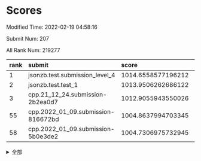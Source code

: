 # Scores

Modified Time: 2022-02-19 04:58:16

Submit Num: 207

All Rank Num: 219277

| rank |               submit               |       score        |       sigma        | pk_num |
| :--- | :--------------------------------- | :----------------- | :----------------- | :----- |
| 1    | jsonzb.test.submission_level_4     | 1014.6558577196212 | 0.8196754613781487 | 4235   |
| 2    | jsonzb.test.test_1                 | 1013.9506262686122 | 0.8259473214779444 | 4234   |
| 3    | cpp.21_12_24.submission-2b2ea0d7   | 1012.9055943550026 | 0.8201037864208305 | 4245   |
| 55   | cpp.2022_01_09.submission-816672bd | 1004.8637994703345 | 0.7162724760012479 | 4235   |
| 58   | cpp.2022_01_09.submission-5b0e3de2 | 1004.7306975732945 | 0.717898355818374  | 4242   |


<details>
<summary>全部</summary>

| rank |                 submit                 |       score        |       sigma        | pk_num |
| :--- | :------------------------------------- | :----------------- | :----------------- | :----- |
| 1    | jsonzb.test.submission_level_4         | 1014.6558577196212 | 0.8196754613781487 | 4235   |
| 2    | jsonzb.test.test_1                     | 1013.9506262686122 | 0.8259473214779444 | 4234   |
| 3    | cpp.21_12_24.submission-2b2ea0d7       | 1012.9055943550026 | 0.8201037864208305 | 4245   |
| 4    | gobigger.level_3.submission_level_3_25 | 1011.6616022310221 | 0.7909460407794906 | 4241   |
| 5    | gobigger.level_3.submission_level_3_2  | 1011.6151562259504 | 0.7739183313840883 | 4241   |
| 6    | gobigger.level_3.submission_level_3_15 | 1011.6008216809327 | 0.8215593306974739 | 4236   |
| 7    | gobigger.level_3.submission_level_3_43 | 1011.275165974029  | 0.7969017287419916 | 4235   |
| 8    | gobigger.level_3.submission_level_3_7  | 1011.1747046690417 | 0.7853269106314235 | 4238   |
| 9    | gobigger.level_3.submission_level_3_10 | 1011.1355576806321 | 0.776307924464629  | 4234   |
| 10   | gobigger.level_3.submission_level_3_0  | 1011.0942550601344 | 0.7701694043633404 | 4237   |
| 11   | gobigger.level_3.submission_level_3_48 | 1011.055378730236  | 0.7731417555044888 | 4233   |
| 12   | gobigger.level_3.submission_level_3_8  | 1010.9293603947204 | 0.7926391238024256 | 4238   |
| 13   | gobigger.level_3.submission_level_3_19 | 1010.9023651542738 | 0.7710534482758943 | 4237   |
| 14   | gobigger.level_3.submission_level_3_20 | 1010.8666522034562 | 0.763358297886708  | 4233   |
| 15   | gobigger.level_3.submission_level_3_34 | 1010.8487227746816 | 0.7518692609408409 | 4233   |
| 16   | gobigger.level_3.submission_level_3_11 | 1010.7993868289499 | 0.7525894423164391 | 4233   |
| 17   | gobigger.level_3.submission_level_3_6  | 1010.7932111647087 | 0.7564619486517377 | 4235   |
| 18   | gobigger.level_3.submission_level_3_44 | 1010.6621397160434 | 0.7501333315877824 | 4234   |
| 19   | gobigger.level_3.submission_level_3_13 | 1010.6181895224122 | 0.7634513521806704 | 4239   |
| 20   | gobigger.level_3.submission_level_3_32 | 1010.6179108914831 | 0.7863628371569463 | 4237   |
| 21   | gobigger.level_3.submission_level_3_33 | 1010.5825957359318 | 0.7757681474365031 | 4237   |
| 22   | gobigger.level_3.submission_level_3_4  | 1010.5622309566188 | 0.7725841400969705 | 4238   |
| 23   | gobigger.level_3.submission_level_3_16 | 1010.4973356470169 | 0.756347530880353  | 4238   |
| 24   | gobigger.level_3.submission_level_3_5  | 1010.4678242008347 | 0.7898747704350553 | 4235   |
| 25   | gobigger.level_3.submission_level_3_37 | 1010.4509059875483 | 0.7749116141125008 | 4238   |
| 26   | gobigger.level_3.submission_level_3_47 | 1010.4155785508107 | 0.7607073348095374 | 4235   |
| 27   | gobigger.level_3.submission_level_3_12 | 1010.3708204711407 | 0.7650390006763725 | 4229   |
| 28   | gobigger.level_3.submission_level_3_14 | 1010.3068904182902 | 0.7683821684024962 | 4235   |
| 29   | gobigger.level_3.submission_level_3_39 | 1010.303353583966  | 0.7614439444621781 | 4240   |
| 30   | gobigger.level_3.submission_level_3_27 | 1010.1350836442641 | 0.7611257968241801 | 4234   |
| 31   | gobigger.level_3.submission_level_3_46 | 1010.1102569455524 | 0.7536136444282423 | 4239   |
| 32   | gobigger.level_3.submission_level_3_28 | 1010.1007290584562 | 0.772683637594671  | 4239   |
| 33   | gobigger.level_3.submission_level_3_36 | 1010.0689658651315 | 0.7338610318327151 | 4238   |
| 34   | gobigger.level_3.submission_level_3_35 | 1010.0358805032341 | 0.7591768824400891 | 4237   |
| 35   | gobigger.level_3.submission_level_3_23 | 1010.017067734005  | 0.7299757277983505 | 4233   |
| 36   | gobigger.level_3.submission_level_3_30 | 1009.9959950680196 | 0.7586910575254653 | 4240   |
| 37   | gobigger.level_3.submission_level_3_1  | 1009.8278759368593 | 0.7597690894678408 | 4238   |
| 38   | gobigger.level_3.submission_level_3_9  | 1009.8081064563899 | 0.773752864136172  | 4237   |
| 39   | gobigger.level_3.submission_level_3_26 | 1009.7863755822552 | 0.7501773597065625 | 4237   |
| 40   | gobigger.level_3.submission_level_3_45 | 1009.6587364366105 | 0.7572276797428905 | 4243   |
| 41   | gobigger.level_3.submission_level_3_40 | 1009.6468554611797 | 0.7686338489366639 | 4238   |
| 42   | gobigger.level_3.submission_level_3_21 | 1009.5353655262994 | 0.7517898359704224 | 4236   |
| 43   | gobigger.level_3.submission_level_3_22 | 1009.3803841301899 | 0.7693409876995982 | 4234   |
| 44   | gobigger.level_3.submission_level_3_38 | 1009.2494263862055 | 0.7457565113361994 | 4236   |
| 45   | gobigger.level_3.submission_level_3_42 | 1009.2303392941467 | 0.7425463153331376 | 4239   |
| 46   | gobigger.level_3.submission_level_3_29 | 1009.1999201695902 | 0.7375582218923521 | 4238   |
| 47   | gobigger.level_3.submission_level_3_3  | 1008.9461240611402 | 0.7482483519964561 | 4240   |
| 48   | gobigger.level_3.submission_level_3_18 | 1008.9073933028366 | 0.7698360616957116 | 4239   |
| 49   | gobigger.level_3.submission_level_3_24 | 1008.8435485281602 | 0.7435216989544002 | 4236   |
| 50   | gobigger.level_3.submission_level_3_31 | 1008.8200363853454 | 0.7518892039845353 | 4233   |
| 51   | gobigger.level_3.submission_level_3_17 | 1008.7063853122205 | 0.7563299872368358 | 4238   |
| 52   | gobigger.level_3.submission_level_3_49 | 1008.5849756711474 | 0.7358630428548301 | 4234   |
| 53   | gobigger.level_3.submission_level_3_41 | 1008.177045253016  | 0.7660521571508555 | 4232   |
| 54   | gobigger.level_1.submission_level_1_18 | 1004.9507939265995 | 0.7223019476066423 | 4236   |
| 55   | cpp.2022_01_09.submission-816672bd     | 1004.8637994703345 | 0.7162724760012479 | 4235   |
| 56   | gobigger.level_1.submission_level_1_31 | 1004.847790855771  | 0.7278197869830947 | 4240   |
| 57   | gobigger.level_1.submission_level_1_43 | 1004.8327593098845 | 0.7127151623231254 | 4232   |
| 58   | cpp.2022_01_09.submission-5b0e3de2     | 1004.7306975732945 | 0.717898355818374  | 4242   |
| 59   | gobigger.level_1.submission_level_1_26 | 1004.2689428078883 | 0.7187071567920317 | 4236   |
| 60   | gobigger.level_1.submission_level_1_6  | 1004.1695878103808 | 0.7102302947598486 | 4235   |
| 61   | gobigger.level_1.submission_level_1_1  | 1004.1039706982606 | 0.7233333565604668 | 4237   |
| 62   | gobigger.level_1.submission_level_1_29 | 1004.0986069940286 | 0.7263854711508716 | 4236   |
| 63   | gobigger.level_1.submission_level_1_12 | 1004.0953282574361 | 0.7238727480783441 | 4235   |
| 64   | gobigger.level_1.submission_level_1_40 | 1003.9883203103075 | 0.7110141946311942 | 4235   |
| 65   | gobigger.level_1.submission_level_1_45 | 1003.9646671361056 | 0.7131277150780508 | 4238   |
| 66   | gobigger.level_1.submission_level_1_0  | 1003.8841793520268 | 0.7217678067861856 | 4242   |
| 67   | gobigger.level_1.submission_level_1_38 | 1003.7394816849056 | 0.7295129179832468 | 4239   |
| 68   | gobigger.level_1.submission_level_1_7  | 1003.699995886143  | 0.7103095805777359 | 4242   |
| 69   | gobigger.level_1.submission_level_1_21 | 1003.6977356390904 | 0.7285056242962813 | 4237   |
| 70   | gobigger.level_1.submission_level_1_36 | 1003.5662764920949 | 0.7152782635863446 | 4237   |
| 71   | gobigger.level_1.submission_level_1_2  | 1003.5343256301587 | 0.7176588611168963 | 4237   |
| 72   | gobigger.level_1.submission_level_1_17 | 1003.4761273507856 | 0.7165628877447521 | 4234   |
| 73   | gobigger.level_1.submission_level_1_28 | 1003.4081749020754 | 0.7196337214996767 | 4237   |
| 74   | gobigger.level_1.submission_level_1_44 | 1003.3879163594869 | 0.7312709626747782 | 4234   |
| 75   | gobigger.level_1.submission_level_1_23 | 1003.3870144565161 | 0.717096098891468  | 4238   |
| 76   | gobigger.level_1.submission_level_1_8  | 1003.382060045976  | 0.7131228966645056 | 4236   |
| 77   | gobigger.level_1.submission_level_1_32 | 1003.3437029596997 | 0.7143960263572015 | 4237   |
| 78   | gobigger.level_1.submission_level_1_33 | 1003.3372488857486 | 0.7211339150390307 | 4235   |
| 79   | gobigger.level_1.submission_level_1_3  | 1003.3305267055816 | 0.7126567552683307 | 4235   |
| 80   | gobigger.level_1.submission_level_1_41 | 1003.2899495303693 | 0.7175444136117242 | 4236   |
| 81   | gobigger.level_1.submission_level_1_35 | 1003.2596663487327 | 0.7138911577705521 | 4241   |
| 82   | gobigger.level_1.submission_level_1_42 | 1003.2410928411846 | 0.7316757389287903 | 4236   |
| 83   | gobigger.level_1.submission_level_1_47 | 1003.1887688742119 | 0.7217264589413327 | 4237   |
| 84   | gobigger.level_1.submission_level_1_46 | 1003.1712873990547 | 0.7157009907783167 | 4239   |
| 85   | gobigger.level_1.submission_level_1_34 | 1003.1509415155587 | 0.7112653399999808 | 4241   |
| 86   | gobigger.level_1.submission_level_1_11 | 1003.076634662723  | 0.7158750173493793 | 4233   |
| 87   | gobigger.level_1.submission_level_1_10 | 1003.0745486154846 | 0.7096874019411664 | 4240   |
| 88   | gobigger.level_1.submission_level_1_20 | 1003.0134258469254 | 0.716719829153165  | 4236   |
| 89   | gobigger.level_1.submission_level_1_24 | 1002.9846786962136 | 0.7108136405860164 | 4231   |
| 90   | gobigger.level_1.submission_level_1_30 | 1002.9121122579793 | 0.7075175465669914 | 4240   |
| 91   | gobigger.level_1.submission_level_1_14 | 1002.8901047615634 | 0.7104057672463847 | 4235   |
| 92   | gobigger.level_1.submission_level_1_5  | 1002.837825781754  | 0.7086616840907825 | 4237   |
| 93   | gobigger.level_1.submission_level_1_25 | 1002.7275209167933 | 0.7183705708480859 | 4241   |
| 94   | gobigger.level_1.submission_level_1_9  | 1002.6960692977727 | 0.7163699147854736 | 4239   |
| 95   | gobigger.level_1.submission_level_1_19 | 1002.6464954593425 | 0.7017706759866826 | 4239   |
| 96   | gobigger.level_1.submission_level_1_15 | 1002.5018027291184 | 0.7101757300502803 | 4238   |
| 97   | gobigger.level_1.submission_level_1_22 | 1002.47973027864   | 0.7076117249045619 | 4236   |
| 98   | gobigger.level_1.submission_level_1_4  | 1002.3769793183397 | 0.7106653234959253 | 4236   |
| 99   | gobigger.level_1.submission_level_1_16 | 1002.3588950337827 | 0.7090361432004544 | 4240   |
| 100  | gobigger.level_1.submission_level_1_49 | 1002.3247536006031 | 0.7082703826126204 | 4239   |
| 101  | gobigger.level_1.submission_level_1_37 | 1002.1840979144789 | 0.7178824346078976 | 4237   |
| 102  | gobigger.level_1.submission_level_1_13 | 1002.0757356566494 | 0.720510362342761  | 4236   |
| 103  | gobigger.level_1.submission_level_1_48 | 1001.8600963541994 | 0.7205726221093935 | 4241   |
| 104  | gobigger.level_1.submission_level_1_27 | 1001.6738564244781 | 0.7122868567008104 | 4239   |
| 105  | gobigger.level_1.submission_level_1_39 | 1001.5676764526578 | 0.7140233734087502 | 4238   |
| 106  | gobigger.random.submission_random_35   | 997.6929140071736  | 0.6989883226446135 | 4241   |
| 107  | gobigger.random.submission_random_9    | 997.3831634758799  | 0.7053398912622905 | 4240   |
| 108  | gobigger.random.submission_random_38   | 997.0253628709503  | 0.7023273697848241 | 4235   |
| 109  | gobigger.random.submission_random_41   | 996.8431417434402  | 0.7104980098225946 | 4234   |
| 110  | gobigger.random.submission_random_37   | 996.8092847599221  | 0.7110250369158354 | 4240   |
| 111  | gobigger.random.submission_random_14   | 996.6919829830799  | 0.7031774425940587 | 4234   |
| 112  | gobigger.random.submission_random_25   | 996.6673869506176  | 0.704616302410002  | 4236   |
| 113  | gobigger.random.submission_random_20   | 996.3829031116012  | 0.7162386314701602 | 4235   |
| 114  | gobigger.random.submission_random_32   | 996.3752294796517  | 0.7047832021148412 | 4240   |
| 115  | gobigger.random.submission_random_49   | 996.3567867383701  | 0.7049259858097133 | 4241   |
| 116  | gobigger.random.submission_random_21   | 996.3236952194827  | 0.6976081324270036 | 4240   |
| 117  | gobigger.random.submission_random_34   | 996.3180241541793  | 0.7110552979173398 | 4240   |
| 118  | gobigger.random.submission_random_12   | 996.2017397227517  | 0.7163093680962457 | 4234   |
| 119  | gobigger.random.submission_random_48   | 996.1278799226092  | 0.713354434203293  | 4235   |
| 120  | gobigger.random.submission_random_45   | 996.1244487500968  | 0.7232521761276355 | 4238   |
| 121  | gobigger.random.submission_random_10   | 996.1122573155359  | 0.7181370847843467 | 4238   |
| 122  | gobigger.random.submission_random_3    | 996.0579702754155  | 0.7137793861573456 | 4239   |
| 123  | gobigger.random.submission_random_1    | 996.023756269893   | 0.7015671812270418 | 4238   |
| 124  | gobigger.random.submission_random_7    | 996.0209226762661  | 0.725072324601503  | 4239   |
| 125  | gobigger.random.submission_random_18   | 996.0150515341345  | 0.7141195053045235 | 4233   |
| 126  | gobigger.random.submission_random_5    | 996.0044350594761  | 0.6943544952106807 | 4237   |
| 127  | gobigger.random.submission_random_47   | 995.9079243471513  | 0.7038399177979854 | 4237   |
| 128  | gobigger.random.submission_random_11   | 995.8924476130901  | 0.7239693382520893 | 4233   |
| 129  | gobigger.random.submission_random_46   | 995.8918200074648  | 0.7159687496611956 | 4237   |
| 130  | gobigger.random.submission_random_6    | 995.8325146526504  | 0.7067038670133269 | 4237   |
| 131  | gobigger.random.submission_random_42   | 995.7872496711879  | 0.7192523141906241 | 4231   |
| 132  | gobigger.random.submission_random_13   | 995.7688359812151  | 0.7222777709896442 | 4233   |
| 133  | gobigger.random.submission_random_36   | 995.7585663088898  | 0.7077234600137555 | 4240   |
| 134  | gobigger.random.submission_random_16   | 995.7270218133614  | 0.7048219673779885 | 4238   |
| 135  | gobigger.random.submission_random_30   | 995.6863829246981  | 0.7145385886415906 | 4239   |
| 136  | gobigger.random.submission_random_39   | 995.6861049320293  | 0.729178600895649  | 4234   |
| 137  | gobigger.random.submission_random_24   | 995.6849283504763  | 0.7135666438764633 | 4235   |
| 138  | gobigger.random.submission_random_27   | 995.6018579426251  | 0.7120957682422149 | 4238   |
| 139  | gobigger.random.submission_random_23   | 995.5995388858273  | 0.721664503748187  | 4242   |
| 140  | gobigger.random.submission_random_44   | 995.5667569587064  | 0.7095196523138592 | 4233   |
| 141  | gobigger.random.submission_random_28   | 995.4708845517281  | 0.7066414396967262 | 4237   |
| 142  | gobigger.random.submission_random_15   | 995.4621025339906  | 0.7247565921985873 | 4237   |
| 143  | gobigger.random.submission_random_4    | 995.4595617424966  | 0.716417447440298  | 4240   |
| 144  | gobigger.random.submission_random_19   | 995.4312510490437  | 0.702479144222821  | 4241   |
| 145  | gobigger.random.submission_random_29   | 995.3731645909056  | 0.7137633423015973 | 4238   |
| 146  | gobigger.random.submission_random_2    | 995.3377241564659  | 0.7024344283658018 | 4241   |
| 147  | gobigger.random.submission_random_43   | 995.2950430928884  | 0.7119917562440448 | 4234   |
| 148  | gobigger.random.submission_random_33   | 995.2789920726685  | 0.7246298824957674 | 4238   |
| 149  | gobigger.random.submission_random_17   | 995.1605222082386  | 0.7247165796828875 | 4236   |
| 150  | gobigger.random.submission_random_22   | 995.0314298822976  | 0.7011967292925584 | 4240   |
| 151  | gobigger.random.submission_random_40   | 995.0123847549835  | 0.7105290592436737 | 4241   |
| 152  | gobigger.random.submission_random_0    | 994.9264401176486  | 0.710797603328117  | 4237   |
| 153  | gobigger.random.submission_random_8    | 994.9045690871438  | 0.702855018730312  | 4239   |
| 154  | gobigger.random.submission_random_26   | 994.4753878192046  | 0.7220725042767242 | 4244   |
| 155  | gobigger.random.submission_random_31   | 994.3606964019507  | 0.7192680315954474 | 4241   |
| 156  | gobigger.level_2.submission_level_2_19 | 994.1538310380229  | 0.7286665732176316 | 4237   |
| 157  | gobigger.level_2.submission_level_2_17 | 993.9501840930479  | 0.7313246206180761 | 4239   |
| 158  | gobigger.level_2.submission_level_2_11 | 993.5219839834762  | 0.7560264244669537 | 4240   |
| 159  | gobigger.level_2.submission_level_2_38 | 993.2980866375369  | 0.7312254223026813 | 4230   |
| 160  | gobigger.level_2.submission_level_2_6  | 993.1084260269154  | 0.7328795193091434 | 4235   |
| 161  | gobigger.level_2.submission_level_2_21 | 992.9103128705506  | 0.7242840830491544 | 4235   |
| 162  | gobigger.level_2.submission_level_2_29 | 992.8144861364935  | 0.7273877542992075 | 4240   |
| 163  | gobigger.level_2.submission_level_2_49 | 992.7940032116392  | 0.7383646265603786 | 4237   |
| 164  | gobigger.level_2.submission_level_2_27 | 992.776452271324   | 0.756986509134036  | 4241   |
| 165  | gobigger.level_2.submission_level_2_42 | 992.7496752053794  | 0.7443506319302425 | 4236   |
| 166  | gobigger.level_2.submission_level_2_13 | 992.7431025999535  | 0.725883633758332  | 4237   |
| 167  | gobigger.level_2.submission_level_2_10 | 992.4977395745558  | 0.7393007971888619 | 4241   |
| 168  | gobigger.level_2.submission_level_2_45 | 992.4609736284965  | 0.7565342587700826 | 4236   |
| 169  | gobigger.level_2.submission_level_2_41 | 992.3620323003521  | 0.7553629675697854 | 4238   |
| 170  | gobigger.level_2.submission_level_2_2  | 992.3608755552738  | 0.7473605241846214 | 4236   |
| 171  | gobigger.level_2.submission_level_2_28 | 992.2632674534076  | 0.7495672675930191 | 4237   |
| 172  | gobigger.level_2.submission_level_2_3  | 992.2545711118034  | 0.7328316517852045 | 4235   |
| 173  | gobigger.level_2.submission_level_2_12 | 992.1475881252217  | 0.7233722043341777 | 4234   |
| 174  | gobigger.level_2.submission_level_2_22 | 992.138966247022   | 0.7516553455475954 | 4242   |
| 175  | gobigger.level_2.submission_level_2_44 | 991.85529815134    | 0.7386982736683945 | 4238   |
| 176  | gobigger.level_2.submission_level_2_32 | 991.8476834789677  | 0.7256470137179717 | 4238   |
| 177  | gobigger.level_2.submission_level_2_14 | 991.8441040045625  | 0.7320578889479015 | 4235   |
| 178  | gobigger.level_2.submission_level_2_35 | 991.8080261648173  | 0.756379225507513  | 4238   |
| 179  | gobigger.level_2.submission_level_2_33 | 991.798198246138   | 0.7404799572110968 | 4238   |
| 180  | gobigger.level_2.submission_level_2_37 | 991.7945569714414  | 0.744113448362802  | 4233   |
| 181  | gobigger.level_2.submission_level_2_23 | 991.7783030412319  | 0.7364106309569431 | 4240   |
| 182  | gobigger.level_2.submission_level_2_47 | 991.7505941471604  | 0.7468056352561571 | 4237   |
| 183  | gobigger.level_2.submission_level_2_7  | 991.7308292541136  | 0.740790079334957  | 4231   |
| 184  | gobigger.level_2.submission_level_2_4  | 991.7127432667527  | 0.7528763194842205 | 4240   |
| 185  | gobigger.level_2.submission_level_2_15 | 991.6195929374383  | 0.7492695644744696 | 4235   |
| 186  | gobigger.level_2.submission_level_2_25 | 991.5658294216023  | 0.7300578532793807 | 4236   |
| 187  | gobigger.level_2.submission_level_2_20 | 991.5468152476533  | 0.7485336238102221 | 4240   |
| 188  | gobigger.level_2.submission_level_2_16 | 991.5235024205698  | 0.7677862697063434 | 4234   |
| 189  | gobigger.level_2.submission_level_2_9  | 991.4634104233614  | 0.7659966087720899 | 4238   |
| 190  | gobigger.level_2.submission_level_2_40 | 991.4624716151482  | 0.7492062777914512 | 4243   |
| 191  | gobigger.level_2.submission_level_2_36 | 991.4487935607318  | 0.7542739383971522 | 4235   |
| 192  | gobigger.level_2.submission_level_2_39 | 991.4476212266864  | 0.7457760131143267 | 4238   |
| 193  | gobigger.level_2.submission_level_2_46 | 991.3773736878684  | 0.75086627356155   | 4236   |
| 194  | gobigger.level_2.submission_level_2_18 | 991.375633102667   | 0.7407571588423479 | 4238   |
| 195  | gobigger.level_2.submission_level_2_1  | 991.3601516961679  | 0.7402856747853089 | 4235   |
| 196  | gobigger.level_2.submission_level_2_26 | 991.2709215153994  | 0.7539197723732541 | 4238   |
| 197  | gobigger.level_2.submission_level_2_0  | 991.1654746623727  | 0.7561887367916454 | 4241   |
| 198  | gobigger.level_2.submission_level_2_43 | 991.121015303932   | 0.7498963077944452 | 4238   |
| 199  | gobigger.level_2.submission_level_2_30 | 991.0790850357573  | 0.7485581552921484 | 4240   |
| 200  | gobigger.level_2.submission_level_2_8  | 991.072258428388   | 0.7595370655406369 | 4240   |
| 201  | gobigger.level_2.submission_level_2_24 | 990.9428530271814  | 0.7556468977887798 | 4242   |
| 202  | gobigger.level_2.submission_level_2_5  | 990.8409048103396  | 0.7562785906262516 | 4243   |
| 203  | gobigger.level_2.submission_level_2_31 | 990.8103359348478  | 0.7663615925354079 | 4242   |
| 204  | gobigger.level_2.submission_level_2_48 | 990.6949795897417  | 0.7621870107873268 | 4238   |
| 205  | gobigger.level_2.submission_level_2_34 | 990.6849049654822  | 0.7536111102845767 | 4235   |
| 206  | gobigger.none.submission_none_1        | 978.6406002756829  | 1.2312550157167483 | 4238   |
| 207  | gobigger.none.submission_none_0        | 978.2722827112324  | 1.3447123695312557 | 4237   |

</details>